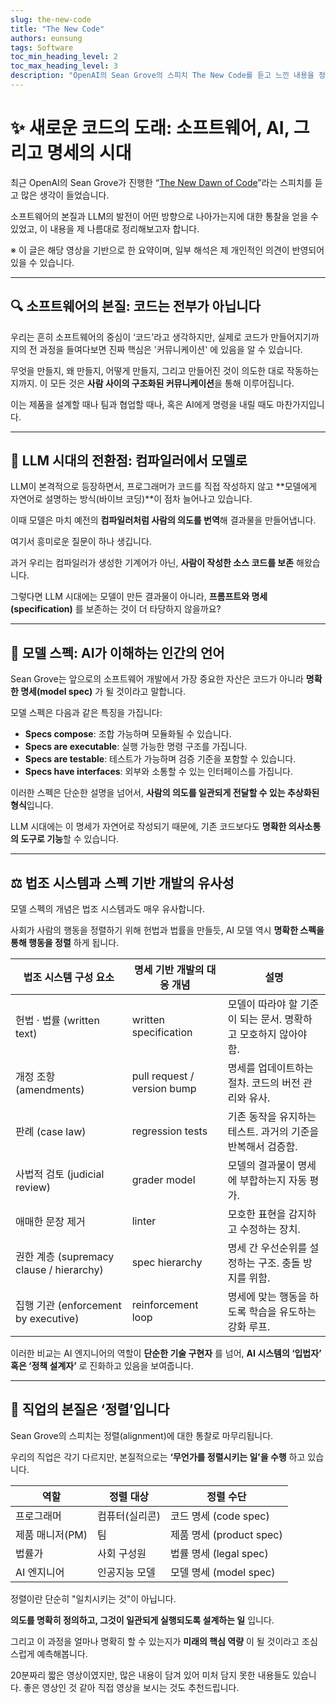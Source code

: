 ```yaml
---
slug: the-new-code
title: "The New Code"
authors: eunsung
tags: Software
toc_min_heading_level: 2
toc_max_heading_level: 3
description: "OpenAI의 Sean Grove의 스피치 The New Code를 듣고 느낀 내용을 정리했습니다. Agent 시대에 새로운 코드의 모습이 어떨지 상상해보는 시간이였습니다."
---
```


# ✨ 새로운 코드의 도래: 소프트웨어, AI, 그리고 명세의 시대

최근 OpenAI의 Sean Grove가 진행한 “[The New Dawn of Code](https://www.youtube.com/watch?v=8rABwKRsec4)”라는 스피치를 듣고 많은 생각이 들었습니다.

소프트웨어의 본질과 LLM의 발전이 어떤 방향으로 나아가는지에 대한 통찰을 얻을 수 있었고, 이 내용을 제 나름대로 정리해보고자 합니다.

※ 이 글은 해당 영상을 기반으로 한 요약이며, 일부 해석은 제 개인적인 의견이 반영되어 있을 수 있습니다.

---

## 🔍 소프트웨어의 본질: 코드는 전부가 아닙니다

우리는 흔히 소프트웨어의 중심이 ‘코드’라고 생각하지만, 실제로 코드가 만들어지기까지의 전 과정을 들여다보면 진짜 핵심은 '커뮤니케이션' 에 있음을 알 수 있습니다.

무엇을 만들지, 왜 만들지, 어떻게 만들지, 그리고 만들어진 것이 의도한 대로 작동하는지까지.
이 모든 것은 **사람 사이의 구조화된 커뮤니케이션**을 통해 이루어집니다.

이는 제품을 설계할 때나 팀과 협업할 때나, 혹은 AI에게 명령을 내릴 때도 마찬가지입니다.

---

## 🤖 LLM 시대의 전환점: 컴파일러에서 모델로

LLM이 본격적으로 등장하면서, 프로그래머가 코드를 직접 작성하지 않고 **모델에게 자연어로 설명하는 방식(바이브 코딩)**이 점차 늘어나고 있습니다.

이때 모델은 마치 예전의 **컴파일러처럼 사람의 의도를 번역**해 결과물을 만들어냅니다.

여기서 흥미로운 질문이 하나 생깁니다.

과거 우리는 컴파일러가 생성한 기계어가 아닌, **사람이 작성한 소스 코드를 보존** 해왔습니다.

그렇다면 LLM 시대에는 모델이 만든 결과물이 아니라, **프롬프트와 명세(specification)** 를 보존하는 것이 더 타당하지 않을까요?

---

## 📄 모델 스펙: AI가 이해하는 인간의 언어

Sean Grove는 앞으로의 소프트웨어 개발에서 가장 중요한 자산은 코드가 아니라 **명확한 명세(model spec)** 가 될 것이라고 말합니다.

모델 스펙은 다음과 같은 특징을 가집니다:

- **Specs compose**: 조합 가능하며 모듈화될 수 있습니다.
- **Specs are executable**: 실행 가능한 명령 구조를 가집니다.
- **Specs are testable**: 테스트가 가능하며 검증 기준을 포함할 수 있습니다.
- **Specs have interfaces**: 외부와 소통할 수 있는 인터페이스를 가집니다.

이러한 스펙은 단순한 설명을 넘어서, **사람의 의도를 일관되게 전달할 수 있는 추상화된 형식**입니다.

LLM 시대에는 이 명세가 자연어로 작성되기 때문에, 기존 코드보다도 **명확한 의사소통의 도구로 기능**할 수 있습니다.

---

## ⚖️ 법조 시스템과 스펙 기반 개발의 유사성

모델 스펙의 개념은 법조 시스템과도 매우 유사합니다.

사회가 사람의 행동을 정렬하기 위해 헌법과 법률을 만들듯, AI 모델 역시 **명확한 스펙을 통해 행동을 정렬** 하게 됩니다.

| 법조 시스템 구성 요소 | 명세 기반 개발의 대응 개념 | 설명 |
| --- | --- | --- |
| 헌법 · 법률 (written text) | written specification | 모델이 따라야 할 기준이 되는 문서. 명확하고 모호하지 않아야 함. |
| 개정 조항 (amendments) | pull request / version bump | 명세를 업데이트하는 절차. 코드의 버전 관리와 유사. |
| 판례 (case law) | regression tests | 기존 동작을 유지하는 테스트. 과거의 기준을 반복해서 검증함. |
| 사법적 검토 (judicial review) | grader model | 모델의 결과물이 명세에 부합하는지 자동 평가. |
| 애매한 문장 제거 | linter | 모호한 표현을 감지하고 수정하는 장치. |
| 권한 계층 (supremacy clause / hierarchy) | spec hierarchy | 명세 간 우선순위를 설정하는 구조. 충돌 방지를 위함. |
| 집행 기관 (enforcement by executive) | reinforcement loop | 명세에 맞는 행동을 하도록 학습을 유도하는 강화 루프. |

이러한 비교는 AI 엔지니어의 역할이 **단순한 기술 구현자** 를 넘어, **AI 시스템의 ‘입법자’ 혹은 ‘정책 설계자’** 로 진화하고 있음을 보여줍니다.

---

## 🧭 직업의 본질은 ‘정렬’입니다

Sean Grove의 스피치는 정렬(alignment)에 대한 통찰로 마무리됩니다.

우리의 직업은 각기 다르지만, 본질적으로는 **‘무언가를 정렬시키는 일’을 수행** 하고 있습니다.

| 역할 | 정렬 대상 | 정렬 수단 |
| --- | --- | --- |
| 프로그래머 | 컴퓨터(실리콘) | 코드 명세 (code spec) |
| 제품 매니저(PM) | 팀 | 제품 명세 (product spec) |
| 법률가 | 사회 구성원 | 법률 명세 (legal spec) |
| AI 엔지니어 | 인공지능 모델 | 모델 명세 (model spec) |

정렬이란 단순히 "일치시키는 것"이 아닙니다.

**의도를 명확히 정의하고, 그것이 일관되게 실행되도록 설계하는 일** 입니다.

그리고 이 과정을 얼마나 명확히 할 수 있는지가 **미래의 핵심 역량** 이 될 것이라고 조심스럽게 예측해봅니다.

20분짜리 짧은 영상이였지만, 많은 내용이 담겨 있어 미처 담지 못한 내용들도 있습니다. 좋은 영상인 것 같아 직접 영상을 보시는 것도 추천드립니다.